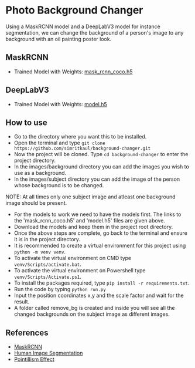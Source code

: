# Photo Background Changer

Using a MaskRCNN model and a DeepLabV3 model for instance segmentation, we can change the background of a person's image to any background with an oil painting poster look.

## MaskRCNN

-   Trained Model with Weights: [mask_rcnn_coco.h5](https://github.com/matterport/Mask_RCNN/releases/download/v2.0/mask_rcnn_coco.h5)

## DeepLabV3

-   Trained Model with Weights: [model.h5](https://drive.google.com/file/d/17QKxSIBFhyJoDps93-sCVHnVV6UWS1sG/view?usp=sharing)

## How to use

-   Go to the directory where you want this to be installed.
-   Open the terminal and type `git clone https://github.com/simritkaul/background-changer.git`
-   Now the project will be cloned. Type `cd background-changer` to enter the project directory.
-   In the images/background directory you can add the images you wish to use as a background.
-   In the images/subject directory you can add the image of the person whose background is to be changed.

NOTE: At all times only one subject image and atleast one background image should be present.

-   For the models to work we need to have the models first. The links to the 'mask_rcnn_coco.h5' and 'model.h5' files are given above.
-   Download the models and keep them in the project root directory.
-   Once the above steps are complete, go back to the terminal and ensure it is in the project directory.
-   It is recommended to create a virtual environment for this project using `python -m venv venv`.
-   To activate the virtual environment on CMD type `venv/Scripts/activate.bat`.
-   To activate the virtual environment on Powershell type `venv/Scripts/Activate.ps1`.
-   To install the packages required, type `pip install -r requirements.txt`.
-   Run the code by typing `python run.py`
-   Input the position coordinates x,y and the scale factor and wait for the result.
-   A folder called remove_bg is created and inside you will see all the changed backgrounds on the subject image as different images.

## References

-   [MaskRCNN](https://github.com/matterport/Mask_RCNN)
-   [Human Image Segmentation](https://github.com/nikhilroxtomar/Remove-Photo-Background-using-TensorFlow)
-   [Pointillism Effect](https://github.com/matteo-ronchetti/Pointillism)
